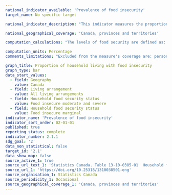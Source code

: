 ```yaml
---
national_indicator_available: 'Prevalence of food insecurity'
target_name: No specific target

national_indicator_description: "This indicator measures the proportion of household living with food insecurity. This measure is based on a set of 18 questions and indicates whether households both with and without children were able to afford the food they needed in the previous 12 months."

national_geographical_coverage: 'Canada, provinces and territories'

computation_calculations: "The levels of food security are defined as: 1- Food secure: No indication of difficulty with income-related food access; 2- Marginally food insecure: Exactly one indication of difficulty with income-related food access; 3- Moderately food insecure: Indication of compromise in quality and/or quantity of food consumed; 4- Severely food insecure: Indication of reduced food intake and disrupted eating patterns."

computation_units: Percentage
comments_limitations: "Excluded from the measure's coverage are: persons living on reserves and other Aboriginal settlements in the provinces; full-time members of the Canadian Forces; the institutionalized population and children aged 12-17 that are living in foster care. Altogether, these exclusions represent less than 3% of the Canadian population aged 12 and over."

graph_title: Proportion of household living with food insecurity
graph_type: bar
data_start_values:
  - field: Geography
    value: Canada
  - field: Living arrangement
    value: All living arrangements
  - field: Household food security status
    value: Food insecure moderate and severe
  - field: Household food security status
    value: Food insecure marginal
indicator_name: 'Prevalence of food insecurity'
indicator_sort_order: 02-01-01
published: true
reporting_status: complete
indicator_number: 2.1.1
sdg_goal: '2'
data_non_statistical: false
target_id: '2.1'
data_show_map: false
source_active_1: true
source_url_text_1: 'Statistics Canada. Table 13-10-0385-01  Household food security by living arrangement'
source_url_1: 'https://doi.org/10.25318/1310038501-eng'
source_organisation_1: Statistics Canada
source_periodicity_1: Occasional
source_geographical_coverage_1: 'Canada, provinces and territories'
---
```


